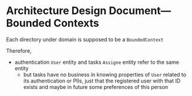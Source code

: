 # Architecture Design Document—Bounded Contexts

Each directory under domain is supposed to be a `BoundedContext`

Therefore, 
* authentication `User` entity and tasks `Assigne` entity refer to the same entity
  * but tasks have no business in knowing properties of `User` related to its authentication or PIIs, just that the registered user with that ID exists and maybe in future some preferences of this person

